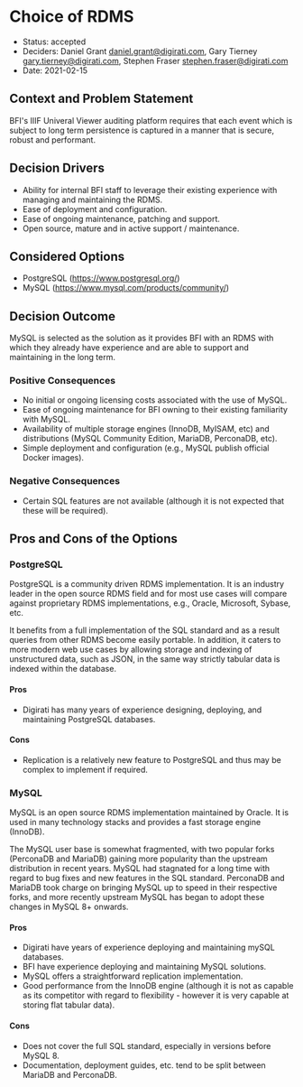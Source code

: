 # Choice of RDMS

* Status: accepted
* Deciders: Daniel Grant <daniel.grant@digirati.com>, Gary Tierney
  <gary.tierney@digirati.com>, Stephen Fraser
  <stephen.fraser@digirati.com>
* Date: 2021-02-15

## Context and Problem Statement

BFI's IIIF Univeral Viewer auditing platform requires that each event
which is subject to long term persistence is captured in a manner that
is secure, robust and performant.

## Decision Drivers

* Ability for internal BFI staff to leverage their existing experience
  with managing and maintaining the RDMS.
* Ease of deployment and configuration.
* Ease of ongoing maintenance, patching and support.
* Open source, mature and in active support / maintenance.

## Considered Options

* PostgreSQL (https://www.postgresql.org/)
* MySQL (https://www.mysql.com/products/community/)

## Decision Outcome

MySQL is selected as the solution as it provides BFI with an RDMS with
which they already have experience and are able to support and
maintaining in the long term.

### Positive Consequences

* No initial or ongoing licensing costs associated with the use of
  MySQL.
* Ease of ongoing maintenance for BFI owning to their existing
  familiarity with MySQL.
* Availability of multiple storage engines (InnoDB, MyISAM, etc) and
  distributions (MySQL Community Edition, MariaDB, PerconaDB, etc).
* Simple deployment and configuration (e.g., MySQL publish official
  Docker images).

### Negative Consequences

* Certain SQL features are not available (although it is not expected
  that these will be required).

## Pros and Cons of the Options

### PostgreSQL

PostgreSQL is a community driven RDMS implementation. It is an industry
leader in the open source RDMS field and for most use cases will compare
against proprietary RDMS implementations, e.g., Oracle, Microsoft,
Sybase, etc.

It benefits from a full implementation of the SQL standard and as a
result queries from other RDMS become easily portable. In addition, it
caters to more modern web use cases by allowing storage and indexing of
unstructured data, such as JSON, in the same way strictly tabular data
is indexed within the database.

#### Pros

* Digirati has many years of experience designing, deploying, and
  maintaining PostgreSQL databases.

#### Cons

* Replication is a relatively new feature to PostgreSQL and thus may be
  complex to implement if required.

### MySQL

MySQL is an open source RDMS implementation maintained by Oracle. It is
used in many technology stacks and provides a fast storage engine
(InnoDB).

The MySQL user base is somewhat fragmented, with two popular forks
(PerconaDB and MariaDB) gaining more popularity than the upstream
distribution in recent years. MySQL had stagnated for a long time with
regard to bug fixes and new features in the SQL standard. PerconaDB and
MariaDB took charge on bringing MySQL up to speed in their respective
forks, and more recently upstream MySQL has began to adopt these changes
in MySQL 8+ onwards.

#### Pros

* Digirati have years of experience deploying and maintaining mySQL
  databases.
* BFI have experience deploying and maintaining MySQL solutions.
* MySQL offers a straightforward replication implementation.
* Good performance from the InnoDB engine (although it is not as capable
  as its competitor with regard to flexibility - however it is very
  capable at storing flat tabular data).

#### Cons

* Does not cover the full SQL standard, especially in versions before
  MySQL 8.
* Documentation, deployment guides, etc. tend to be split between
  MariaDB and PerconaDB.
